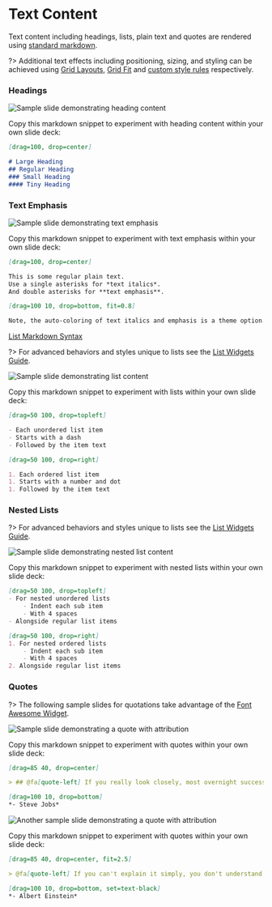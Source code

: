 # Text Content

Text content including headings, lists, plain text and quotes are rendered using [standard markdown](https://guides.github.com/features/mastering-markdown/).

?> Additional text effects including positioning, sizing, and styling can be achieved using [Grid Layouts](/grid-layouts/), [Grid Fit](/grid-layouts/fit-text.md) and [custom style rules](/theme/custom-css.md) respectively.

### Headings

![Sample slide demonstrating heading content](../_images/gitpitch-text-headings.png)

Copy this markdown snippet to experiment with heading content within your own slide deck:

```markdown
[drag=100, drop=center]

# Large Heading
## Regular Heading
### Small Heading
#### Tiny Heading
```

### Text Emphasis

![Sample slide demonstrating text emphasis](../_images/gitpitch-text-emphasis.png)

Copy this markdown snippet to experiment with text emphasis within your own slide deck:

```markdown
[drag=100, drop=center]

This is some regular plain text.
Use a single asterisks for *text italics*.
And double asterisks for **text emphasis**.

[drag=100 10, drop=bottom, fit=0.8]

Note, the auto-coloring of text italics and emphasis is a theme option.
```

[List Markdown Syntax](../_snippets/list-markdown-syntax.md ':include')

?> For advanced behaviors and styles unique to lists see the [List Widgets Guide](/lists/widgets.md).

![Sample slide demonstrating list content](../_images/gitpitch-text-lists.png)

Copy this markdown snippet to experiment with lists within your own slide deck:

```markdown
[drag=50 100, drop=topleft]

- Each unordered list item
- Starts with a dash
- Followed by the item text

[drag=50 100, drop=right]

1. Each ordered list item
1. Starts with a number and dot
1. Followed by the item text
```

### Nested Lists

?> For advanced behaviors and styles unique to lists see the [List Widgets Guide](/lists/widgets.md).

![Sample slide demonstrating nested list content](../_images/gitpitch-text-lists-nested.png)

Copy this markdown snippet to experiment with nested lists within your own slide deck:

```markdown
[drag=50 100, drop=topleft]
- For nested unordered lists
    - Indent each sub item
    - With 4 spaces
- Alongside regular list items

[drag=50 100, drop=right]
1. For nested ordered lists
    - Indent each sub item
    - With 4 spaces
2. Alongside regular list items
```

### Quotes

?> The following sample slides for quotations take advantage of the [Font Awesome Widget](/media/fontawesome.md).

![Sample slide demonstrating a quote with attribution](../_images/gitpitch-text-quotes.png)

Copy this markdown snippet to experiment with quotes within your own slide deck:

```markdown
[drag=85 40, drop=center]

> ## @fa[quote-left] If you really look closely, most overnight successes took a long time.

[drag=100 10, drop=bottom]
*- Steve Jobs*
```

![Another sample slide demonstrating a quote with attribution](../_images/gitpitch-text-quotes-alt.png)

Copy this markdown snippet to experiment with quotes within your own slide deck:

```markdown
[drag=85 40, drop=center, fit=2.5]

> @fa[quote-left] If you can't explain it simply, you don't understand it well enough.

[drag=100 10, drop=bottom, set=text-black]
*- Albert Einstein*
```
